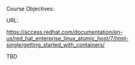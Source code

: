 Course Objectives:

URL:

https://access.redhat.com/documentation/en-us/red_hat_enterprise_linux_atomic_host/7/html-single/getting_started_with_containers/

TBD